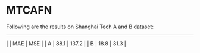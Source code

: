 # MTCAFN

Following are the results on Shanghai Tech A and B dataset:

 ----------------------------
|     |   MAE   |    MSE   |
| A   |  88.1   |   137.2  |
| B   |  18.8   |   31.3   |
